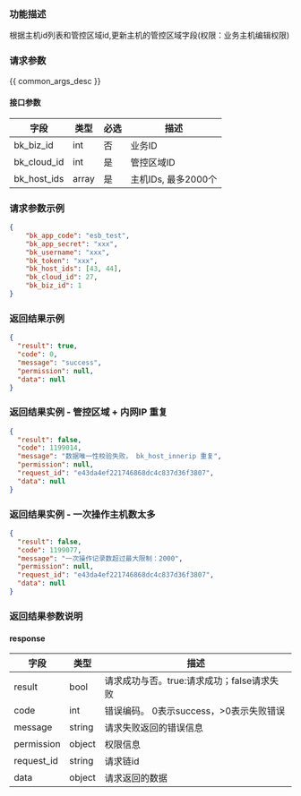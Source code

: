 ### 功能描述

根据主机id列表和管控区域id,更新主机的管控区域字段(权限：业务主机编辑权限)

### 请求参数

{{ common_args_desc }}

#### 接口参数

| 字段          | 类型    | 必选 | 描述             |
|-------------|-------|----|----------------|
| bk_biz_id   | int   | 否  | 业务ID           |
| bk_cloud_id | int   | 是  | 管控区域ID         |
| bk_host_ids | array | 是  | 主机IDs, 最多2000个 |

### 请求参数示例

```json
{
    "bk_app_code": "esb_test",
    "bk_app_secret": "xxx",
    "bk_username": "xxx",
    "bk_token": "xxx",
    "bk_host_ids": [43, 44], 
    "bk_cloud_id": 27,
    "bk_biz_id": 1
}
```

### 返回结果示例

```json
{
  "result": true,
  "code": 0,
  "message": "success",
  "permission": null,
  "data": null
}
```

### 返回结果实例 - 管控区域 + 内网IP 重复

```json
{
  "result": false,
  "code": 1199014,
  "message": "数据唯一性校验失败， bk_host_innerip 重复",
  "permission": null,
  "request_id": "e43da4ef221746868dc4c837d36f3807",
  "data": null
}
```

### 返回结果实例 - 一次操作主机数太多

```json
{
  "result": false,
  "code": 1199077,
  "message": "一次操作记录数超过最大限制：2000",
  "permission": null,
  "request_id": "e43da4ef221746868dc4c837d36f3807",
  "data": null
}
```

### 返回结果参数说明

#### response

| 字段         | 类型     | 描述                         |
|------------|--------|----------------------------|
| result     | bool   | 请求成功与否。true:请求成功；false请求失败 |
| code       | int    | 错误编码。 0表示success，>0表示失败错误  |
| message    | string | 请求失败返回的错误信息                |
| permission | object | 权限信息                       |
| request_id | string | 请求链id                      |
| data       | object | 请求返回的数据                    |
